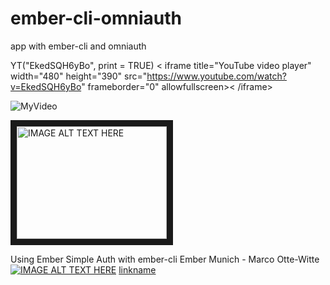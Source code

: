 ember-cli-omniauth
==================

app with ember-cli and omniauth


YT("EkedSQH6yBo", print = TRUE)
< iframe title="YouTube video player" width="480" height="390" src="https://www.youtube.com/watch?v=EkedSQH6yBo" frameborder="0" allowfullscreen>< /iframe>


![MyVideo](http://www.youtube.com/watch?v=EkedSQH6yBo)


<a href="http://www.youtube.com/watch?feature=player_embedded&v=YOUTUBE_VIDEO_ID_HERE
" target="_blank"><img src="http://img.youtube.com/vi/YOUTUBE_VIDEO_ID_HERE/0.jpg" 
alt="IMAGE ALT TEXT HERE" width="240" height="180" border="10" /></a>




Using Ember Simple Auth with ember-cli Ember Munich - Marco Otte-Witte
[![IMAGE ALT TEXT HERE](http://img.youtube.com/vi/YOUTUBE_VIDEO_ID_HERE/0.jpg)](https://www.youtube.com/watch?v=EkedSQH6yBo)
[linkname](https://www.youtube.com/watch?v=EkedSQH6yBo)
